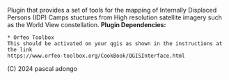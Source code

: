 Plugin that provides a set of tools for the mapping of Internally Displaced Persons (IDP) Camps stuctures from High resolution satellite imagery such as the World View constellation.
**Plugin Dependencies:**

    * Orfeo Toolbox
    This should be activated on your qgis as shown in the instructions at the link
    https://www.orfeo-toolbox.org/CookBook/QGISInterface.html

(C) 2024 pascal adongo
